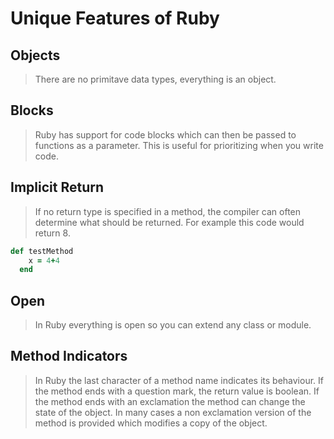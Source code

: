 # Unique Features of Ruby

## Objects
> There are no primitave data types, everything is an object.

## Blocks
> Ruby has support for code blocks which can then be passed to functions as a parameter. This is useful for prioritizing when you write code. 

## Implicit Return
> If no return type is specified in a method, the compiler can often determine what should be returned. For example this code would return 8.
```ruby
def testMethod
    x = 4+4
  end
```

## Open
> In Ruby everything is open so you can extend any class or module.

## Method Indicators
> In Ruby the last character of a method name indicates its behaviour. If the method ends with a question mark, the return value is boolean. If the method ends with an exclamation the method can change the state of the object. In many cases a non exclamation version of the method is provided which modifies a copy of the object.
